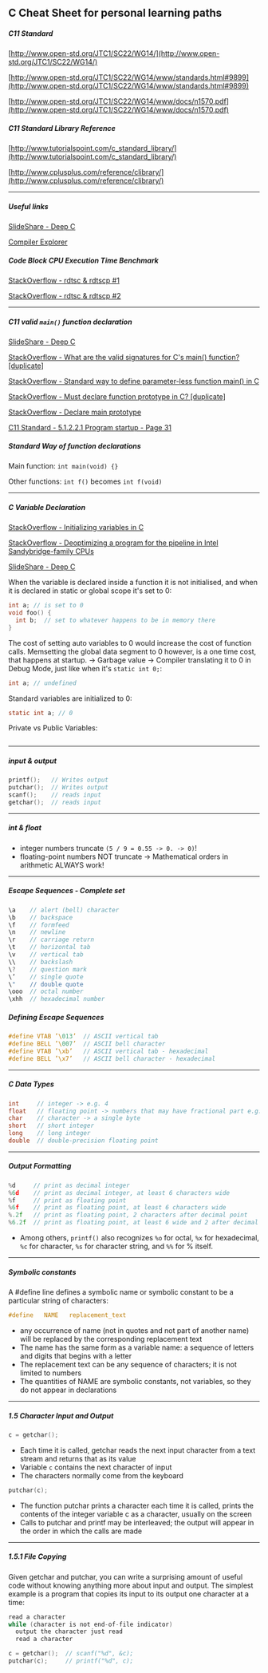 ## C Cheat Sheet for personal learning paths

##### C11 Standard

[http://www.open-std.org/JTC1/SC22/WG14/](http://www.open-std.org/JTC1/SC22/WG14/)

[http://www.open-std.org/JTC1/SC22/WG14/www/standards.html#9899](http://www.open-std.org/JTC1/SC22/WG14/www/standards.html#9899)

[http://www.open-std.org/JTC1/SC22/WG14/www/docs/n1570.pdf](http://www.open-std.org/JTC1/SC22/WG14/www/docs/n1570.pdf)

##### C11 Standard Library Reference

[http://www.tutorialspoint.com/c_standard_library/](http://www.tutorialspoint.com/c_standard_library/)

[http://www.cplusplus.com/reference/clibrary/](http://www.cplusplus.com/reference/clibrary/)

***

##### Useful links

[SlideShare - Deep C](http://www.slideshare.net/olvemaudal/deep-c/)

[Compiler Explorer](http://gcc.godbolt.org/#compilers:!((compiler:clang380,options:%27-xc+-std%3Dgnu11+-Wall+-Wextra+-fverbose-asm+-O3+-march%3Dhaswell%27,source:%27%23include+%3Cstdio.h%3E%0A%0Avoid+foo(void)+%7B%0A++int+fahr%3B%0A++float+calc%3B%0A%0A++for+(fahr+%3D+300%3B+fahr+%3E%3D+0%3B+fahr+%3D+fahr+-+20)+%7B%0A++++calc+%3D+(5.0+/+9.0)+*+(fahr+-+32)%3B%0A++++printf(%22%253d+%256.1f%5Cn%22,+fahr,+calc)%3B%0A++%7D%0A%7D%0A%0Aint+main(void)+%7B%0A++foo()%3B%0A++return+0%3B%0A%7D%27)),filterAsm:(commentOnly:!t,directives:!t,labels:!t),version:3)

##### Code Block CPU Execution Time Benchmark

[StackOverflow - rdtsc & rdtscp #1](http://stackoverflow.com/questions/12631856/difference-between-rdtscp-rdtsc-memory-and-cpuid-rdtsc)

[StackOverflow - rdtsc & rdtscp #2](http://stackoverflow.com/questions/27693145/rdtscp-versus-rdtsc-cpuid)

***

##### C11 valid `main()` function declaration

[SlideShare - Deep C](http://www.slideshare.net/olvemaudal/deep-c)

[StackOverflow - What are the valid signatures for C's main() function? [duplicate]](http://stackoverflow.com/a/2108208/1442219)

[StackOverflow - Standard way to define parameter-less function main() in C](http://stackoverflow.com/a/8022395/1442219)

[StackOverflow - Must declare function prototype in C? [duplicate]](http://stackoverflow.com/a/2575186/1442219)

[StackOverflow - Declare main prototype](http://stackoverflow.com/a/5020691/1442219)

[C11 Standard - 5.1.2.2.1 Program startup - Page 31](http://www.open-std.org/JTC1/SC22/WG14/www/docs/n1570.pdf)

##### Standard Way of function declarations

Main function: `int main(void) {}`

Other functions: `int f()` becomes `int f(void)`

***

##### C Variable Declaration

[StackOverflow - Initializing variables in C](http://stackoverflow.com/a/7975099/1442219)

[StackOverflow - Deoptimizing a program for the pipeline in Intel Sandybridge-family CPUs](http://stackoverflow.com/a/37362225/1442219)

[SlideShare - Deep C](http://www.slideshare.net/olvemaudal/deep-c/)

When the variable is declared inside a function it is not initialised, and when it is declared in static or global scope it's set to 0:

```c
int a; // is set to 0
void foo() {
  int b;  // set to whatever happens to be in memory there
}
```

The cost of setting auto variables to 0 would increase the cost of function calls. Memsetting the global data segment to 0 however, is a one time cost, that happens at startup. -> Garbage value -> Compiler translating it to 0 in Debug Mode, just like when it's `static int 0;`:

```c
int a; // undefined
```

Standard variables are initialized to 0:

```c
static int a; // 0
```

Private vs Public Variables:

```c
```

***

##### input & output

```c
printf();   // Writes output
putchar();  // Writes output
scanf();    // reads input
getchar();  // reads input
```

***

##### int & float

- integer numbers truncate `(5 / 9 = 0.55 -> 0. -> 0)`!
- floating-point numbers NOT truncate -> Mathematical orders in arithmetic ALWAYS work!

***

##### Escape Sequences - Complete set

```c
\a    // alert (bell) character
\b    // backspace
\f    // formfeed
\n    // newline
\r    // carriage return
\t    // horizontal tab
\v    // vertical tab
\\    // backslash
\?    // question mark
\’    // single quote
\"    // double quote
\ooo  // octal number
\xhh  // hexadecimal number
```

##### Defining Escape Sequences

```c
#define VTAB ’\013’  // ASCII vertical tab
#define BELL ’\007’  // ASCII bell character
#define VTAB ’\xb’   // ASCII vertical tab - hexadecimal
#define BELL ’\x7’   // ASCII bell character - hexadecimal
```

***

##### C Data Types

```c
int     // integer -> e.g. 4
float   // floating point -> numbers that may have fractional part e.g. 3.234
char    // character -> a single byte
short   // short integer
long    // long integer
double  // double-precision floating point
```

***

##### Output Formatting

```c
%d     // print as decimal integer
%6d    // print as decimal integer, at least 6 characters wide
%f     // print as floating point
%6f    // print as floating point, at least 6 characters wide
%.2f   // print as floating point, 2 characters after decimal point
%6.2f  // print as floating point, at least 6 wide and 2 after decimal point
```

- Among others, `printf()` also recognizes `%o` for octal, `%x` for hexadecimal, `%c` for character, `%s` for character string, and `%%` for % itself.

***

##### Symbolic constants

A #define line defines a symbolic name or symbolic constant to be a particular string of characters:

```c
#define   NAME   replacement_text
```

- any occurrence of name (not in quotes and not part of another name) will be replaced by the corresponding replacement text
- The name has the same form as a variable name: a sequence of letters and digits that begins with a letter
- The replacement text can be any sequence of characters; it is not limited to numbers
- The quantities of NAME are symbolic constants, not variables, so they do not appear in declarations

***

##### 1.5 Character Input and Output

```c
c = getchar();
```

- Each time it is called, getchar reads the next input character from a text stream and returns that as its value
- Variable `c` contains the next character of input
- The characters normally come from the keyboard

```c
putchar(c);
```

- The function putchar prints a character each time it is called, prints the contents of the integer variable c as a character, usually on the screen
- Calls to putchar and printf may be interleaved; the output will appear in the order in which the calls are made

***

##### 1.5.1 File Copying

Given getchar and putchar, you can write a surprising amount of useful code without knowing anything more about input and output. The simplest
example is a program that copies its input to its output one character at a time:

```c
read a character
while (character is not end-of-file indicator)
  output the character just read
  read a character
```

```c
c = getchar();  // scanf("%d", &c);
putchar(c);     // printf("%d", c);
```
